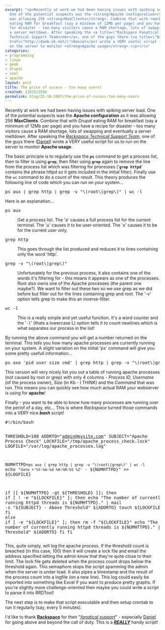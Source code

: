 ```yaml
---
excerpt: "<p>Recently at work we had been having issues with spiking server load.
  One of the potential suspects was the <strong>Apache configuration</strong> as it
  was allowing 256 <strong>MaxClients</strong>. Combine that with <em>Drupal</em>
  eating RAM for breakfast (say a minimum of 12Mb per page) and you have a recipe
  for disaster - too many visitors cause a RAM shortage, lots of swapping and eventually
  a server meltdown. After speaking the <a title=\"Rackspace Fanatical Support\" href=\"http://www.rackspace.co.uk/support/\"><em>Rackspace
  Technical Support Team</em></a>, one of the guys there (<a title=\"Daniels Blog\"
  href=\"http://danb-uk.net/\">Daniel</a>) wrote a VERY useful script for us to run
  on the server to monitor <strong>Apache usage</strong>.</p>\r\n"
categories:
- programming
- linux
- geek
- drupal
- cool
- apache
layout: post
title: The price of sucess - too many users!
created: 1193323594
permalink: blog/25-10-2007/the-price-of-sucess-too-many-users
---
```

<p>Recently at work we had been having issues with spiking server load. One of the potential suspects was the <strong>Apache configuration</strong> as it was allowing 256 <strong>MaxClients</strong>. Combine that with <em>Drupal</em> eating RAM for breakfast (say a minimum of 12Mb per page) and you have a recipe for disaster - too many visitors cause a RAM shortage, lots of swapping and eventually a server meltdown. After speaking the <a title="Rackspace Fanatical Support" href="http://www.rackspace.co.uk/support/"><em>Rackspace Technical Support Team</em></a>, one of the guys there (<a title="Daniels Blog" href="http://danb-uk.net/">Daniel</a>) wrote a VERY useful script for us to run on the server to monitor <strong>Apache usage</strong>.</p>
<!--break-->
<p>The basic principle is to regularly use the <strong><code>ps</code></strong> command to get a process list, then to filter is using <strong><code>grep</code></strong>, then filter using <strong><code>grep</code></strong> again to remove the line from the process list which was filtering for processes ('<strong><code>grep httpd</code></strong>' contains the phrase httpd so it gets included in the initial filter). Finally use the <code>wc</code> command to do a count of the result. This theory produces the following line of code which you can run on your system&hellip;</p>
<pre language="bash">
ps aux | grep http | grep -v "\(root\|grep\)" | wc -l
</pre>
<p>Here is an explanation&hellip;</p>
<dl>
    <dt><pre language="bash">
ps aux
</pre></dt>
    <dd>
    <p>Get a process list. The 'a' causes a full process list for the current terminal. The 'u' causes it to be user-oriented. The 'x' causes it to be for the current user only.</p>
    </dd>
    <dt><pre language="bash">
grep http
</pre></dt>
    <dd>
    <p>This goes through the list produced and reduces it to lines containing only the word 'http'.</p>
    </dd>
    <dt><pre language="bash">
grep -v "\(root\|grep\)"
</pre></dt>
    <dd>
    <p>Unfortunately for the previous process, it also contains one of the words it's filtering for - this means it appears as one of the processes. Root also owns one of the Apache processes (the parent one maybe?). We want to filter out these two so we use grep as we did before but filter out for the lines containing grep and root. The '-v' option tells grep to make this an inverse-filter.</p>
    </dd>
    <dt><pre language="bash">
wc -l</pre></dt>
    <dd>
    <p>This is a really simple and yet useful function. It's a word counter and the '<code>-l</code>' (thats a lowercase L) option tells it to count newlines which is what separates our process in the list!</p>
    </dd>
</dl>
<p>By running the above command you will get a number returned on the terminal. This tells you how many apache processes are currently running on your system. A slight variation on the initial 'ps' command will give you some pretty usefull information&hellip;</p>
<pre language="bash">
ps axo 'pid user size cmd' | grep http | grep -v "\(root\|grep\)"
</pre>
<p>This version will very nicely list you out a table of running apache processes (not caused by root or grep) with only 4 columns - <em>Process ID</em>, <em>Username</em> (of the process owner), <em>Size</em> (in Kb - I THINK) and the <em>Command</em> that was run. This means you can quickly see how much actual RAM your webserver is using for <strong>apache</strong>!</p>
<p>Finally - you want to be able to know how many processes are running over the periof of a day, etc... This is where <em>Rackspace</em> turned those commands into a VERY nice <em><strong>bash</strong></em> script!</p>
<pre language="bash">
#!/bin/bash

THRESHOLD=100
ADDRTO="admin@mysite.com"
SUBJECT="Apache Process Check"
LOCKFILE="/tmp/apache_process_check.lock"
LOGFILE="/var/log/apache_processes.log"

NUMHTTPD=`ps aux | grep http | grep -v "\(root\|grep\)" | wc -l`
echo "`date +'%Y-%m-%d %H:%M:%S %Z'` - ${NUMHTTPD}" >> ${LOGFILE}

if [[ ${NUMHTTPD} -gt ${THRESHOLD} ]]; then
  if [ ! -e "${LOCKFILE}" ]; then
    echo "The number of currently running httpd threads is ${NUMHTTPD}." | mail -s "${SUBJECT} - Above Threshold" ${ADDRTO}
    touch ${LOCKFILE}
  fi
else
  if [ -e "${LOCKFILE}" ]; then
    rm -f "${LOCKFILE}"
    echo "The number of currently running httpd threads is ${NUMHTTPD}." | mail -s "${SUBJECT} - Below Threshold" ${ADDRTO}
  fi
fi
</pre>
<p>This, quite simply, will log the apache process. If the threshold count is breached (in this case, 100) then it will create a lock file and email the address specified letting the admin know that they're quite close to their limit. The lock file gets deleted when the process count drops below the threshold again. This semaphore stops the script spamming the admin when the server is under load. It also pipes a timestamp and the result of the process count into a logfile (on a new line). This log could easily be imported into something like Excel if you want to produce pretty graphs. If you're slightly more challenge-oriented then maybe you could write a script to parse it into RRDTool!</p>
<p>The next step is to make that script executable and then setup crontab to run it regularly (say, every 5 minutes).</p>
<p>I'd like to thank <a title="Rackspace UK" href="http://www.rackspace.co.uk/"><strong>Rackspace</strong></a> for their &quot;<a title="Fanatical Support by Rackspace" href="http://www.rackspace.co.uk/support/"><em>fanatical support</em></a>&quot; - especially <a title="Daniels Blog" href="http://danb-uk.net/">Daniel</a> for going above and beyond the call of duty. This is a <u><em><strong>REALLY</strong></em></u> handy script!</p>
